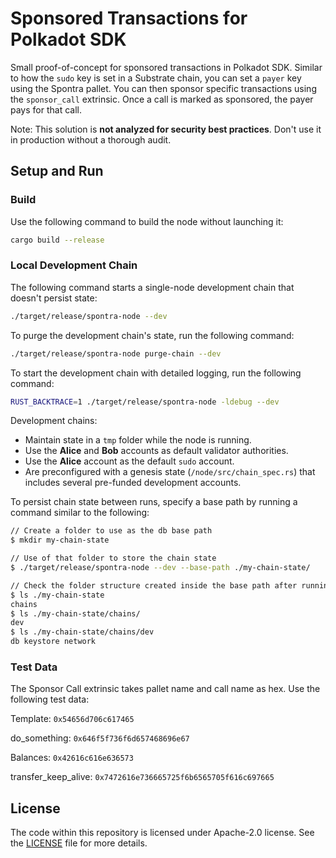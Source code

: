 # Sponsored Transactions for Polkadot SDK

Small proof-of-concept for sponsored transactions in Polkadot SDK. Similar to how the `sudo` key is set in a Substrate chain, you can set a `payer` key using the Spontra pallet. You can then sponsor specific transactions using the `sponsor_call` extrinsic. Once a call is marked as sponsored, the payer pays for that call.

Note: This solution is **not analyzed for security best practices**. Don't use it in production without a thorough audit.

## Setup and Run

### Build

Use the following command to build the node without launching it:

```sh
cargo build --release
```

### Local Development Chain

The following command starts a single-node development chain that doesn't
persist state:

```sh
./target/release/spontra-node --dev
```

To purge the development chain's state, run the following command:

```sh
./target/release/spontra-node purge-chain --dev
```

To start the development chain with detailed logging, run the following command:

```sh
RUST_BACKTRACE=1 ./target/release/spontra-node -ldebug --dev
```

Development chains:

- Maintain state in a `tmp` folder while the node is running.
- Use the **Alice** and **Bob** accounts as default validator authorities.
- Use the **Alice** account as the default `sudo` account.
- Are preconfigured with a genesis state (`/node/src/chain_spec.rs`) that
  includes several pre-funded development accounts.

To persist chain state between runs, specify a base path by running a command
similar to the following:

```sh
// Create a folder to use as the db base path
$ mkdir my-chain-state

// Use of that folder to store the chain state
$ ./target/release/spontra-node --dev --base-path ./my-chain-state/

// Check the folder structure created inside the base path after running the chain
$ ls ./my-chain-state
chains
$ ls ./my-chain-state/chains/
dev
$ ls ./my-chain-state/chains/dev
db keystore network
```

### Test Data

The Sponsor Call extrinsic takes pallet name and call name as hex. Use the following test data:

Template: `0x54656d706c617465`

do_something: `0x646f5f736f6d657468696e67`

Balances: `0x42616c616e636573`

transfer_keep_alive: `0x7472616e736665725f6b6565705f616c697665`

## License

The code within this repository is licensed under Apache-2.0 license. See the [LICENSE](./LICENSE) file for more
details.